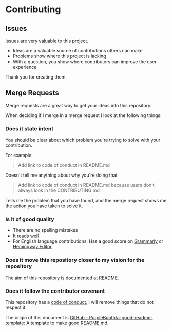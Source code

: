 # Contributing

## Issues

Issues are very valuable to this project.

- Ideas are a valuable source of contributions others can make
- Problems show where this project is lacking
- With a question, you show where contributors can improve the user experience

Thank you for creating them.

## Merge Requests

Merge requests are a great way to get your ideas into this repository.

When deciding if I merge in a merge request I look at the following things:

### Does it state intent

You should be clear about which problem you're trying to solve with your
contribution.

For example:

> Add link to code of conduct in README.md

Doesn't tell me anything about why you're doing that

> Add link to code of conduct in README.md because users don't always look in the CONTRIBUTING.md

Tells me the problem that you have found, and the merge request shows me the action you have taken to solve it.

### Is it of good quality

- There are no spelling mistakes
- It reads well
- For English language contributions: Has a good score on [Grammarly](grammarly.com) or [Hemingway Editor](http://www.hemingwayapp.com/)

### Does it move this repository closer to my vision for the repository

The aim of this repository is documented at [README](README.md).

### Does it follow the contributor covenant

This repository has a [code of conduct](CODE_OF_CONDUCT.md), I will remove things that do not respect it.

The origin of this document is [GitHub - PurpleBooth/a-good-readme-template: A template to make good README.md](https://github.com/PurpleBooth/a-good-readme-template).

